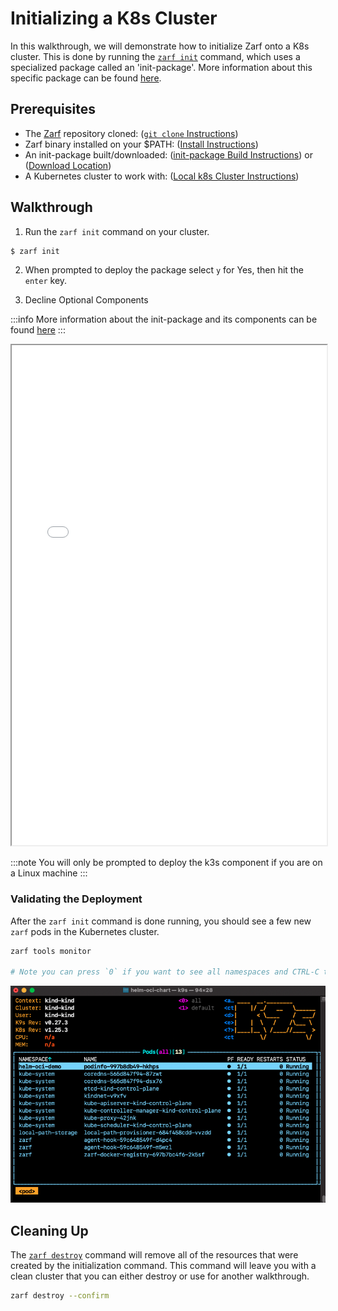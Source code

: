 # Initializing a K8s Cluster

In this walkthrough, we will demonstrate how to initialize Zarf onto a K8s cluster. This is done by running the [`zarf init`](../2-the-zarf-cli/100-cli-commands/zarf_init.md) command, which uses a specialized package called an 'init-package'. More information about this specific package can be found [here](../4-user-guide/2-zarf-packages/3-the-zarf-init-package.md).

## Prerequisites

- The [Zarf](https://github.com/defenseunicorns/zarf) repository cloned: ([`git clone` Instructions](https://docs.github.com/en/repositories/creating-and-managing-repositories/cloning-a-repository))
- Zarf binary installed on your $PATH: ([Install Instructions](../1-getting-started/index.md#installing-zarf))
- An init-package built/downloaded: ([init-package Build Instructions](./0-using-zarf-package-create.md)) or ([Download Location](https://github.com/defenseunicorns/zarf/releases))
- A Kubernetes cluster to work with: ([Local k8s Cluster Instructions](./#setting-up-a-local-kubernetes-cluster))

## Walkthrough

1. Run the `zarf init` command on your cluster.

```sh
$ zarf init
```

2. When prompted to deploy the package select `y` for Yes, then hit the `enter` key. <br/>

3. Decline Optional Components

:::info
More information about the init-package and its components can be found [here](../4-user-guide/2-zarf-packages/3-the-zarf-init-package.md)
:::
<iframe src="/docs/walkthroughs/zarf_init.html" height="800px" width="100%"></iframe>

:::note
You will only be prompted to deploy the k3s component if you are on a Linux machine
:::

### Validating the Deployment
After the `zarf init` command is done running, you should see a few new `zarf` pods in the Kubernetes cluster.

```bash
zarf tools monitor

# Note you can press `0` if you want to see all namespaces and CTRL-C to exit
```
![Zarf Tools Monitor](../.images/walkthroughs/zarf_tools_monitor.png)

## Cleaning Up

The [`zarf destroy`](../2-the-zarf-cli/100-cli-commands/zarf_destroy.md) command will remove all of the resources that were created by the initialization command. This command will leave you with a clean cluster that you can either destroy or use for another walkthrough.

```sh
zarf destroy --confirm
```
